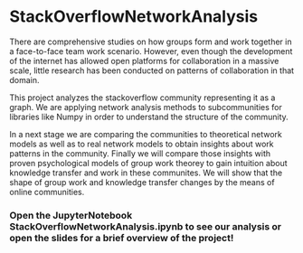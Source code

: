 # StackOverflowNetworkAnalysis

There are comprehensive studies on how groups form and work together in a face-to-face team work scenario. However, even though the development of the internet has allowed open platforms for collaboration in a massive scale, little research has been conducted on patterns of collaboration in that domain.

This project analyzes the stackoverflow community representing it as a graph. We are applying network analysis methods to subcommunities for libraries like Numpy in order to understand the structure of the community.

In a next stage we are comparing the communities to theoretical network models as well as to real network models to obtain insights about work patterns in the community. Finally we will compare those insights with proven psychological models of group work theorey to gain intuition about knowledge transfer and work in these communites. We will show that the shape of group work and knowledge transfer changes by the means of online communities.

### Open the JupyterNotebook StackOverflowNetworkAnalysis.ipynb to see our analysis or open the slides for a brief overview of the project!
